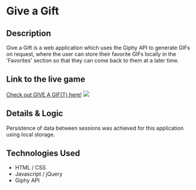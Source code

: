 # Give a Gift

## Description
Give a Gift is a web application which uses the Giphy API to generate GIFs on request, where the user can store their favorite GIFs locally in the 'Favorites' section so that they can come back to them at a later time.


## Link to the live game
[Check out GIVE A GIF(T) here!](https://mpaitgt.github.io/Giphy-API/)
![](GIF-final1.gif)

## Details & Logic
Persistence of data between sessions was achieved for this application using local storage.


## Technologies Used
- HTML / CSS
- Javascript / jQuery
- Giphy API
